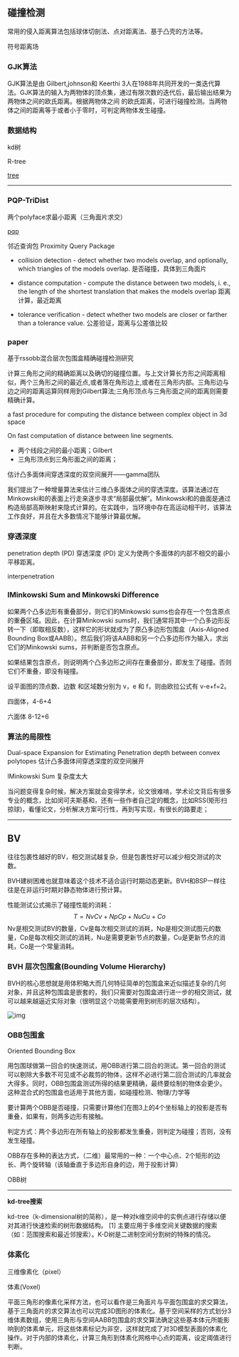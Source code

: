 ## 碰撞检测



常用的侵入距离算法包括球体切剖法、点对距离法、基于凸壳的方法等。

符号距离场

### GJK算法

GJK算法是由 Gilbert,johnson和 Keerthi 3人在1988年共同开发的一类迭代算法。GJK算法的输入为两物体的顶点集，通过有限次数的迭代后，最后输出结果为两物体之间的欧氏距离。根据两物体之间 的欧氏距离，可进行碰撞检测。当两物体之间的距离等于或者小于零时，可判定两物体发生碰撞。






### 数据结构

kd树

R-tree

[tree](https://zhuanlan.zhihu.com/p/32300891)

---

### PQP-TriDist

两个polyface求最小距离（三角面片求交）

[pqp](https://gamma.cs.unc.edu/SSV/)

邻近查询包 Proximity Query Package

   * collision detection - detect whether two models overlap, and
                           optionally, which triangles of the models  overlap. 是否碰撞，具体到三角面片
                          
   * distance computation - compute the distance between two models, 
                            i. e., the length of the shortest translation  that makes the models overlap 距离计算，最近距离
                           
   * tolerance verification - detect whether two models are closer or
                              farther than a tolerance value. 公差验证，距离与公差值比较



### paper

基于rssobb混合层次包围盒精确碰撞检测研究

计算三角形之间的精确距离以及确切的碰撞位置。与上文计算长方形之间距离相似，两个三角形之间的最近点,或者落在角形边上,或者在三角形内部。三角形边与边之间的距离运算同样用到Gilbert算法;三角形顶点与三角形面之间的距离则需要精确计算。

a fast procedure for computing the distance between complex object in 3d space

On fast computation of distance between line segments.

- 两个线段之间的最小距离；Gilbert
- 三角形顶点到三角形面之间的距离；

估计凸多面体间穿透深度的双空间展开——gamma团队

我们提出了一种增量算法来估计三维凸多面体之间的穿透深度。该算法通过在Minkowski和的表面上行走来逐步寻求“局部最优解”。Minkowski和的曲面是通过构造局部高斯映射来隐式计算的。在实践中，当环境中存在高运动相干时，该算法工作良好，并且在大多数情况下能够计算最优解。



### 穿透深度

penetration depth (PD) 穿透深度 (PD) 定义为使两个多面体的内部不相交的最小平移距离。

interpenetration



### lMinkowski Sum and Minkowski Difference

如果两个凸多边形有重叠部分，则它们的Minkowski sums也会存在一个包含原点的重叠区域。因此，在计算Minkowski sums时，我们通常将其中一个凸多边形反转一下（即取相反数），这样它的形状就成为了原凸多边形包围盒（Axis-Aligned Bounding Box或AABB）。然后我们将该AABB和另一个凸多边形作为输入，求出它们的Minkowski sums，并判断是否包含原点。

如果结果包含原点，则说明两个凸多边形之间存在重叠部分，即发生了碰撞。否则它们不重叠，即没有碰撞。



设平面图的顶点数、边数 和区域数分别为 v，e 和 f，则由欧拉公式有 v-e+f=2。

四面体，4-6+4

六面体 8-12+6



### 算法的局限性

 Dual-space Expansion for Estimating Penetration depth between convex polytopes 估计凸多面体间穿透深度的双空间展开

lMinkowski Sum 复杂度太大



当问题变得复杂时候，解决方案就会变得学术，论文很难啃，学术论文背后有很多专业的概念，比如闵可夫斯基和，还有一些作者自己定的概念，比如RSS(矩形扫掠球)，看懂论文，分析解决方案可行性，再到写实现，有很长的路要走；





---

## BV

往往包裹性越好的BV，相交测试越复杂，但是包裹性好可以减少相交测试的次数。

BVH建树困难也就意味着这个技术不适合运行时期动态更新。BVH和BSP一样往往是在非运行时期对静态物体进行预计算。

性能测试公式揭示了碰撞性能的消耗：
$$
T = NvCv + NpCp + NuCu + Co
$$
Nv是相交测试BV的数量，Cv是每次相交测试的消耗，Np是相交测试图元的数量，Cp是每次相交测试的消耗，Nu是需要更新节点的数量，Cu是更新节点的消耗，Co是一个常量消耗。

### BVH 层次包围盒(Bounding Volume Hierarchy)

BVH的核心思想就是用体积略大而几何特征简单的包围盒来近似描述复杂的几何对象，并且这种包围盒是嵌套的，我们只需要对包围盒进行进一步的相交测试，就可以越来越逼近实际对象（很明显这个功能需要用到树形的层次结构）。

![img](https://pic4.zhimg.com/80/v2-5bff610798835ab95d23a5a591e47ccb_1440w.webp)



### OBB包围盒

Oriented Bounding Box

用包围球做第一回合的快速测试，用OBB进行第二回合的测试。第一回合的测试可以剔除大多数不可见或不必裁剪的物体，这样不必进行第二回合测试的几率就会大得多。同时，OBB包围盒测试所得的结果更精确，最终要绘制的物体会更少。这种混合式的包围盒也适用于其他方面，如碰撞检测、物理/力学等

要计算两个OBB是否碰撞，只需要计算他们在图3上的4个坐标轴上的投影是否有重叠，如果有，则两多边形有接触。

判定方式：两个多边形在所有轴上的投影都发生重叠，则判定为碰撞；否则，没有发生碰撞。

OBB存在多种的表达方式，（二维）最常用的一种：一个中心点、2个矩形的边长、两个旋转轴（该轴垂直于多边形自身的边，用于投影计算）

OBB树





---



**kd-tree搜索**

kd-tree（k-dimensional树的简称），是一种对k维空间中的实例点进行存储以便对其进行快速检索的树形数据结构。 [1] 主要应用于多维空间关键数据的搜索（如：范围搜索和最近邻搜索）。K-D树是二进制空间分割树的特殊的情况。





### 体素化

三维像素化（pixel）

体素(Voxel)



平面三角形的像素化采样方法，也可以看作是三角面片与平面包围盒的求交算法，基于三角面片的求交算法也可以完成3D图形的体素化。基于空间采样的方式划分3维体素数组，使用三角形与空间AABB包围盒的求交算法确定这些基本体元所能影响到的体素单元，将这些体素标记为非空，这样就完成了对3D模型表面的体素化操作。对于内部的体素化，计算三角形到体素化网格中心点的距离，设定阈值进行判断。

